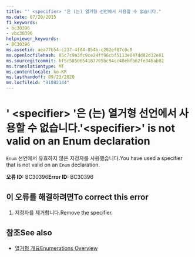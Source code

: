 ```yaml
---
title: "' <specifier> '은 (는) 열거형 선언에서 사용할 수 없습니다."
ms.date: 07/20/2015
f1_keywords:
- bc30396
- vbc30396
helpviewer_keywords:
- BC30396
ms.assetid: aea77b54-c237-4f04-854b-c282ef07c0c0
ms.openlocfilehash: 85c7c9a3fc9ce24ff96cbf5113e047dd82d32e81
ms.sourcegitcommit: bf5c5850654187705bc94cc40ebfb62fe346ab02
ms.translationtype: MT
ms.contentlocale: ko-KR
ms.lasthandoff: 09/23/2020
ms.locfileid: "91082144"
---
```

# <a name="specifier-is-not-valid-on-an-enum-declaration"></a><span data-ttu-id="f266d-102">' \<specifier> '은 (는) 열거형 선언에서 사용할 수 없습니다.</span><span class="sxs-lookup"><span data-stu-id="f266d-102">'\<specifier>' is not valid on an Enum declaration</span></span>

<span data-ttu-id="f266d-103">`Enum` 선언에서 유효하지 않은 지정자를 사용했습니다.</span><span class="sxs-lookup"><span data-stu-id="f266d-103">You have used a specifier that is not valid on an `Enum` declaration.</span></span>  
  
 <span data-ttu-id="f266d-104">**오류 ID:** BC30396</span><span class="sxs-lookup"><span data-stu-id="f266d-104">**Error ID:** BC30396</span></span>  
  
## <a name="to-correct-this-error"></a><span data-ttu-id="f266d-105">이 오류를 해결하려면</span><span class="sxs-lookup"><span data-stu-id="f266d-105">To correct this error</span></span>  
  
1. <span data-ttu-id="f266d-106">지정자를 제거합니다.</span><span class="sxs-lookup"><span data-stu-id="f266d-106">Remove the specifier.</span></span>  
  
## <a name="see-also"></a><span data-ttu-id="f266d-107">참조</span><span class="sxs-lookup"><span data-stu-id="f266d-107">See also</span></span>

- [<span data-ttu-id="f266d-108">열거형 개요</span><span class="sxs-lookup"><span data-stu-id="f266d-108">Enumerations Overview</span></span>](../programming-guide/language-features/constants-enums/enumerations-overview.md)
